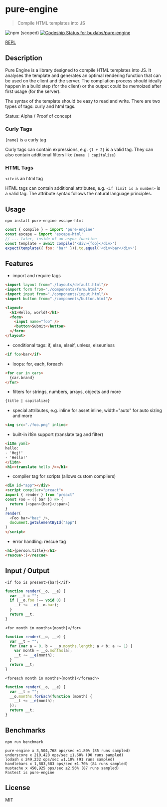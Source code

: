 # pure-engine

> Compile HTML templates into JS

![npm (scoped)](https://img.shields.io/npm/v/pure-engine.svg)
[![Codeship Status for buxlabs/pure-engine](https://img.shields.io/codeship/0f4ad4f0-3059-0136-f8b6-0ef1398f25bc/master.svg)](https://app.codeship.com/projects/288586)

[REPL](https://buxlabs.pl/en/tools/js/pure-engine)

## Description

Pure Engine is a library designed to compile HTML templates into JS. It analyses the template and generates an optimal rendering function that can be used on the client and the server. The compilation process should ideally happen in a build step (for the client) or the output could be memoized after first usage (for the server).

The syntax of the template should be easy to read and write. There are two types of tags: curly and html tags.

Status: Alpha / Proof of concept

### Curly Tags

`{name}` is a curly tag

Curly tags can contain expressions, e.g. `{1 + 2}` is a valid tag.
They can also contain additional filters like `{name | capitalize}`

### HTML Tags

`<if>` is an html tag

HTML tags can contain additional attributes, e.g. `<if limit is a number>` is a valid tag. The attribute syntax follows the natural language principles.

## Usage

`npm install pure-engine escape-html`

```js
const { compile } = import 'pure-engine'
const escape = import 'escape-html'
// ... later, inside of an async function
const template = await compile('<div>{foo}</div>')
expect(template({ foo: 'bar' })).to.equal('<div>bar</div>')
```

## Features

* import and require tags

```html
<import layout from="./layouts/default.html"/>
<import form from="./components/form.html"/>
<import input from="./components/input.html"/>
<import button from="./components/button.html"/>

<layout>
  <h1>Hello, world!</h1>
  <form>
    <input name="foo" />
    <button>Submit</button>
  </form>
</layout>
```

* conditional tags: if, else, elseif, unless, elseunless

```html
<if foo>bar</if>
```

* loops: for, each, foreach

```html
<for car in cars>
  {car.brand}
</for>
```

* filters for strings, numbers, arrays, objects and more

```html
{title | capitalize}
```

* special attributes, e.g. inline for asset inline, width="auto" for auto sizing and more

```html
<img src="./foo.png" inline>
```

* built-in i18n support (translate tag and filter)

```html
<i18n yaml>
hello:
- 'Hej!'
- 'Hello!'
</i18n>
<h1><translate hello /></h1>
```

* compiler tag for scripts (allows custom compilers)

```html
<div id="app"></div>
<script compiler="preact">
import { render } from "preact"
const Foo = ({ bar }) => {
  return (<span>{bar}</span>)
}
render(
  <Foo bar="baz" />,
  document.getElementById("app")
)
</script>
```

* error handling: rescue tag

```html
<h1>{person.title}</h1>
<rescue>:(</rescue>
```


## Input / Output

```
<if foo is present>{bar}</if>
```

```js
function render(__o, __e) {
  var __t = "";
  if (__o.foo !== void 0) {
    __t += __e(__o.bar);
  }
  return __t;
}
```

```
<for month in months>{month}</for>
```

```js
function render(__o, __e) {
  var __t = "";
  for (var a = 0, b = __o.months.length; a < b; a += 1) {
    var month = __o.months[a];
    __t += __e(month);
  }
  return __t;
}
```

```
<foreach month in months>{month}</foreach>
```

```js
function render(__o, __e) {
  var __t = "";
  __o.months.forEach(function (month) {
    __t += __e(month);
  });
  return __t;
}
```

## Benchmarks

`npm run benchmark`

```
pure-engine x 3,504,768 ops/sec ±1.80% (85 runs sampled)
underscore x 210,428 ops/sec ±1.60% (90 runs sampled)
lodash x 249,232 ops/sec ±1.10% (91 runs sampled)
handlebars x 1,883,683 ops/sec ±1.70% (84 runs sampled)
mustache x 450,925 ops/sec ±2.56% (87 runs sampled)
Fastest is pure-engine
```

## License

MIT
